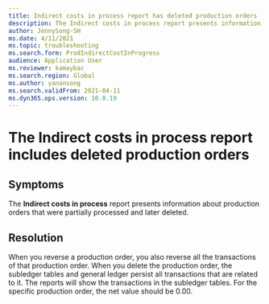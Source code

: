 ```yaml
---
title: Indirect costs in process report has deleted production orders
description: The Indirect costs in process report presents information about production orders that were partially processed and later deleted.
author: JennySong-SH
ms.date: 4/11/2021
ms.topic: troubleshooting
ms.search.form: ProdIndirectCostInProgress
audience: Application User
ms.reviewer: kamaybac
ms.search.region: Global
ms.author: yanansong
ms.search.validFrom: 2021-04-11
ms.dyn365.ops.version: 10.0.19
---
```


# The Indirect costs in process report includes deleted production orders

## Symptoms

The **Indirect costs in process** report presents information about production orders that were partially processed and later deleted.

## Resolution

When you reverse a production order, you also reverse all the transactions of that production order. When you delete the production order, the subledger tables and general ledger persist all transactions that are related to it. The reports will show the transactions in the subledger tables. For the specific production order, the net value should be 0.00.
